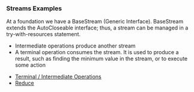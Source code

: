 ### Streams Examples

At a foundation we have a BaseStream (Generic Interface). BaseStream extends the AutoCloseable interface; thus, a stream can be managed in a try-with-resources statement.
- Intermediate operations produce another stream
- A terminal operation consumes the stream. It is used to produce a result, such as finding the minimum value in the stream, or to execute some action

* [Terminal / Intermediate Operations](https://github.com/jawadsiddiqui/ProblemSolvings/blob/master/src/com/company/StreamClass.java)
* [Reduce](https://github.com/jawadsiddiqui/ProblemSolvings/blob/master/src/com/company/StreamClass.java)
